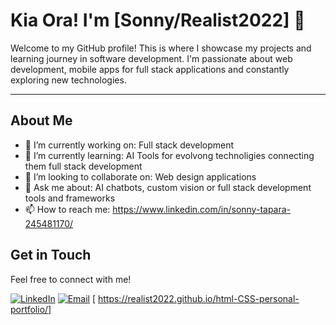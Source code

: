 # Kia Ora! I'm [Sonny/Realist2022] 👋

Welcome to my GitHub profile! This is where I showcase my projects and learning journey in software development. I'm passionate about web development, mobile apps for full stack applications and constantly exploring new technologies.

---

## About Me

- 🔭 I’m currently working on: Full stack development 
- 🌱 I’m currently learning: AI Tools for evolvong technoligies connecting them full stack development
- 🤝 I’m looking to collaborate on:  Web design applications
- 💬 Ask me about: AI chatbots, custom vision or full stack development tools and frameworks
- 📫 How to reach me: https://www.linkedin.com/in/sonny-tapara-245481170/


## Get in Touch

Feel free to connect with me!

[![LinkedIn](https://img.shields.io/badge/LinkedIn-%230077B5.svg?logo=linkedin&logoColor=white)]([https://www.linkedin.com/in/sonny-tapara-245481170/])
[![Email](https://img.shields.io/badge/Email-D14836?style=for-the-badge&logo=gmail&logoColor=white)](mailto:[logifixit@gmail.com])
[ https://realist2022.github.io/html-CSS-personal-portfolio/]
